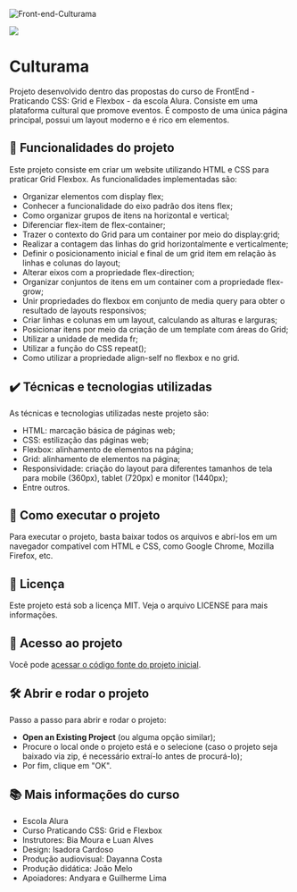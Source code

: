 ![Front-end-Culturama](https://github.com/MrGalana/culturama/assets/115083913/c71783a4-d3ff-4d92-bf58-71f7832e4ac3)

![](https://img.shields.io/github/license/alura-cursos/android-com-kotlin-personalizando-ui)

# Culturama
Projeto desenvolvido dentro das propostas do curso de FrontEnd - Praticando CSS: Grid e Flexbox - da escola Alura. Consiste em uma plataforma cultural que promove eventos. É composto de uma única página principal, possui um layout moderno e é rico em elementos.

## 🔨 Funcionalidades do projeto
Este projeto consiste em criar um website utilizando HTML e CSS para praticar Grid Flexbox. As funcionalidades implementadas são:
- Organizar elementos com display flex;
- Conhecer a funcionalidade do eixo padrão dos itens flex;
- Como organizar grupos de itens na horizontal e vertical;
- Diferenciar flex-item de flex-container;
- Trazer o contexto do Grid para um container por meio do display:grid;
- Realizar a contagem das linhas do grid horizontalmente e verticalmente;
- Definir o posicionamento inicial e final de um grid item em relação às linhas e colunas do layout;
- Alterar eixos com a propriedade flex-direction;
- Organizar conjuntos de itens em um container com a propriedade flex-grow;
- Unir propriedades do flexbox em conjunto de media query para obter o resultado de layouts responsivos;
- Criar linhas e colunas em um layout, calculando as alturas e larguras;
- Posicionar itens por meio da criação de um template com áreas do Grid;
- Utilizar a unidade de medida fr;
- Utilizar a função do CSS repeat();
- Como utilizar a propriedade align-self no flexbox e no grid.

## ✔️ Técnicas e tecnologias utilizadas
As técnicas e tecnologias utilizadas neste projeto são:
- HTML: marcação básica de páginas web;
- CSS: estilização das páginas web;
- Flexbox: alinhamento de elementos na página;
- Grid: alinhamento de elementos na página;
- Responsividade: criação do layout para diferentes tamanhos de tela para mobile (360px), tablet (720px) e monitor (1440px);
- Entre outros.

## 🚀 Como executar o projeto
Para executar o projeto, basta baixar todos os arquivos e abrí-los em um navegador compatível com HTML e CSS, como Google Chrome, Mozilla Firefox, etc.

## 📝 Licença
Este projeto está sob a licença MIT. Veja o arquivo LICENSE para mais informações.

## 📁 Acesso ao projeto
Você pode [acessar o código fonte do projeto inicial](https://github.com/MrGalana/culturama).

## 🛠️ Abrir e rodar o projeto
Passo a passo para abrir e rodar o projeto:
- **Open an Existing Project** (ou alguma opção similar);
- Procure o local onde o projeto está e o selecione (caso o projeto seja baixado via zip, é necessário extraí-lo antes de procurá-lo);
- Por fim, clique em "OK".

## 📚 Mais informações do curso
- Escola Alura
- Curso Praticando CSS: Grid e Flexbox
- Instrutores: Bia Moura e Luan Alves
- Design: Isadora Cardoso
- Produção audiovisual: Dayanna Costa
- Produção didática: João Melo
- Apoiadores: Andyara e Guilherme Lima
